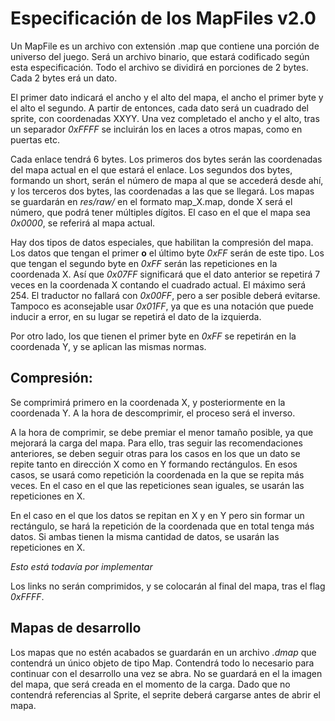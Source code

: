 # Especificación de los MapFiles v2.0 #

Un MapFile es un archivo con extensión .map que contiene una porción de universo del juego. Será un archivo binario, que estará codificado según esta especificación. Todo el archivo se dividirá en porciones de 2 bytes. Cada 2 bytes erá un dato.

El primer dato indicará el ancho y el alto del mapa, el ancho el primer byte y el alto el segundo. A partir de entonces, cada dato será un cuadrado del sprite, con coordenadas XXYY. Una vez completado el ancho y el alto, tras un separador *0xFFFF* se incluirán los en laces a otros mapas, como en puertas etc.

Cada enlace tendrá 6 bytes. Los primeros dos bytes serán las coordenadas del mapa actual en el que estará el enlace. Los segundos dos bytes, formando un short, serán el número de mapa al que se accederá desde ahí, y los terceros dos bytes, las coordenadas a las que se llegará. Los mapas se guardarán en *res/raw/* en el formato map_X.map, donde X será el número, que podrá tener múltiples dígitos. El caso en el que el mapa sea *0x0000*, se referirá al mapa actual.

Hay dos tipos de datos especiales, que habilitan la compresión del mapa. Los datos que tengan el primer **o** el último byte *0xFF* serán de este tipo. Los que tengan el segundo byte en *0xFF* serán las repeticiones en la coordenada X. Así que *0x07FF* significará que el dato anterior se repetirá 7 veces en la coordenada X contando el cuadrado actual. El máximo será 254. El traductor no fallará con *0x00FF*, pero a ser posible deberá evitarse. Tampoco es aconsejable usar *0x01FF*, ya que es una notación que puede inducir a error, en su lugar se repetirá el dato de la izquierda.

Por otro lado, los que tienen el primer byte en *0xFF* se repetirán en la coordenada Y, y se aplican las mismas normas.

## Compresión: ##

Se comprimirá primero en la coordenada X, y posteriormente en la coordenada Y. A la hora de descomprimir, el proceso será el inverso.

A la hora de comprimir, se debe premiar el menor tamaño posible, ya que mejorará la carga del mapa. Para ello, tras seguir las recomendaciones anteriores, se deben seguir otras para los casos en los que un dato se repite tanto en dirección X como en Y formando rectángulos. En esos casos, se usará  como repetición la coordenada en la que se repita más veces. En el caso en el que las repeticiones sean iguales, se usarán las repeticiones en X.

En el caso en el que los datos se repitan en X y en Y pero sin formar un rectángulo, se hará la repetición de la coordenada que en total tenga más datos. Si ambas tienen la misma cantidad de datos, se usarán las repeticiones en X.

*Esto está todavía por implementar*

Los links no serán comprimidos, y se colocarán al final del mapa, tras el flag *0xFFFF*.

## Mapas de desarrollo ##

Los mapas que no estén acabados se guardarán en un archivo *.dmap* que contendrá un único objeto de tipo Map. Contendrá todo lo necesario para continuar con el desarrollo una vez se abra. No se guardará en el la imagen del mapa, que será creada en el momento de la carga. Dado que no contendrá referencias al Sprite, el seprite deberá cargarse antes de abrir el mapa.

